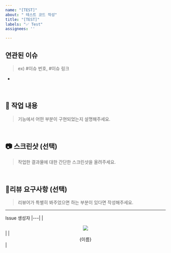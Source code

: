```yaml
---
name: "[TEST]"
about: " 테스트 코드 작성"
title: "[TEST]"
labels: "✅ Test"
assignees: ''

---
```


## 연관된 이슈

> ex) #이슈 번호, #이슈 링크 
- 

<br/>

## 🔎 작업 내용

> 기능에서 어떤 부분이 구현되었는지 설명해주세요.

<br/>

## 📷 스크린샷 (선택)
> 작업한 결과물에 대한 간단한 스크린샷을 올려주세요.
> 
<br/>

## 💬리뷰 요구사항 (선택)
> 리뷰어가 특별히 봐주었으면 하는 부분이 있다면 작성해주세요.

***

Issue 생성자
|---|
|<div align="center"><img src="https://contrib.rocks/image?repo={github 아이디}/{본인 public repository 이름 아무거나}" /></div>|
|<div align="center">{이름}</div>|
